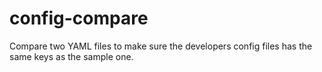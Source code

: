 # config-compare
Compare two YAML files to make sure the developers config files has the same keys as the sample one.
